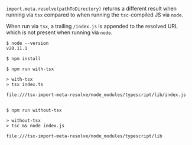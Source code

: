 `import.meta.resolve(pathToDirectory)` returns a different result when running via `tsx` compared to when running the `tsc`-compiled JS via `node`.

When run via `tsx`, a trailing `/index.js` is appended to the resolved URL which is not present when running via `node`.

```console
$ node --version
v20.11.1

$ npm install

$ npm run with-tsx

> with-tsx
> tsx index.ts

file:///tsx-import-meta-resolve/node_modules/typescript/lib/index.js


$ npm run without-tsx

> without-tsx
> tsc && node index.js

file:///tsx-import-meta-resolve/node_modules/typescript/lib
```
